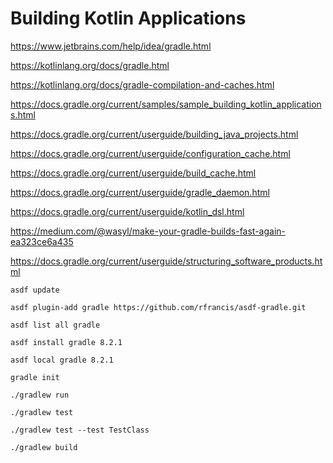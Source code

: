 # Building Kotlin Applications

https://www.jetbrains.com/help/idea/gradle.html

https://kotlinlang.org/docs/gradle.html

https://kotlinlang.org/docs/gradle-compilation-and-caches.html

https://docs.gradle.org/current/samples/sample_building_kotlin_applications.html

https://docs.gradle.org/current/userguide/building_java_projects.html

https://docs.gradle.org/current/userguide/configuration_cache.html

https://docs.gradle.org/current/userguide/build_cache.html

https://docs.gradle.org/current/userguide/gradle_daemon.html

https://docs.gradle.org/current/userguide/kotlin_dsl.html

https://medium.com/@wasyl/make-your-gradle-builds-fast-again-ea323ce6a435

https://docs.gradle.org/current/userguide/structuring_software_products.html



```
asdf update

asdf plugin-add gradle https://github.com/rfrancis/asdf-gradle.git

asdf list all gradle

asdf install gradle 8.2.1

asdf local gradle 8.2.1

gradle init

./gradlew run

./gradlew test

./gradlew test --test TestClass

./gradlew build
```



